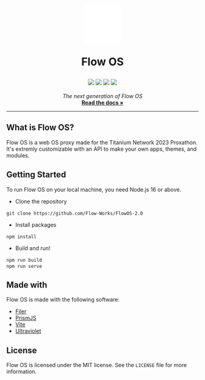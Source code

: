<div align="center">
  <img src="https://raw.githubusercontent.com/Flow-Works/FlowOS/main/public/assets/logo.svg" width="100px">
  <p style="font-size: 28px; font-weight: bold">Flow OS</p>
  <img src="https://img.shields.io/github/stars/flow-works/flowos-2.0?style=for-the-badge" />

  <img src="https://img.shields.io/github/issues-pr/flow-works/flowos-2.0?style=for-the-badge" />

  <img src="https://img.shields.io/github/forks/flow-works/flowos-2.0?style=for-the-badge&color=orange" />

  <img src="https://img.shields.io/github/commit-activity/t/Flow-Works/FlowOS-2.0?style=for-the-badge&color=violet" />
  <br><br>
  <i>The next generation of Flow OS</i>
  <br>
<a href="https://docs.flow-works.me"><strong>Read the docs »</strong></a>
  <hr>
  
</div>

## What is Flow OS?
Flow OS is a web OS proxy made for the Titanium Network 2023 Proxathon. It's extremly customizable with an API to make your own apps, themes, and modules.

## Getting Started
To run Flow OS on your local machine, you need Node.js 16 or above. 
* Clone the repository
```
git clone https://github.com/Flow-Works/FlowOS-2.0
```
* Install packages
```
npm install
```
* Build and run!
```
npm run build
npm run serve
```

## Made with
Flow OS is made with the following software:
* [Filer](https://github.com/filerjs/filer)
* [PrismJS](https://github.com/PrismJS/prism)
* [Vite](https://vitejs.dev)
* [Ultraviolet](https://github.com/titaniumnetwork-dev/ultraviolet)

## License
Flow OS is licensed under the MIT license. See the `LICENSE` file for more information.